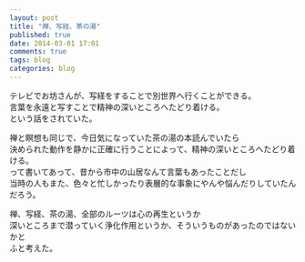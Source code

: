 ```yaml
---
layout: post
title: "禅、写経、茶の湯"
published: true
date: 2014-03-01 17:01
comments: true
tags: blog
categories: blog
---
```


テレビでお坊さんが、写経をすることで別世界へ行くことができる。  
言葉を永遠と写すことで精神の深いところへたどり着ける。  
という話をされていた。  
  
禅と瞑想も同じで、今日気になっていた茶の湯の本読んでいたら  
決められた動作を静かに正確に行うことによって、精神の深いところへたどり着ける。  
って書いてあって、昔から市中の山居なんて言葉もあったことだし  
当時の人もまた、色々と忙しかったり表層的な事象にやんや悩んだりしていたんだろう。
  
禅、写経、茶の湯、全部のルーツは心の再生というか  
深いところまで潜っていく浄化作用というか、そういうものがあったのではないかと  
ふと考えた。

